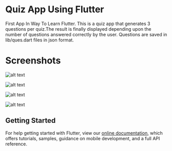# Quiz App Using Flutter

First App In Way To Learn Flutter.
This is a quiz app that generates 3 questions per quiz.The result is finally displayed depending upon the number of questions answered correctly by the user.
Questions are saved in lib/ques.dart files in json format.

# Screenshots
![alt text](https://github.com/shriyashwarghade/QUIZ-APP-FLUTTER/blob/master/screenshot/Screenshot_1589297271.png)

![alt text](https://github.com/shriyashwarghade/QUIZ-APP-FLUTTER/screenshot/Screenshot_1589297279.png?raw=true)

![alt text](https://github.com/shriyashwarghade/QUIZ-APP-FLUTTER/screenshot/Screenshot_1589297287.png?raw=true)

![alt text](https://github.com/shriyashwarghade/QUIZ-APP-FLUTTER/screenshot/Screenshot_1589297290.png?raw=true)


## Getting Started
For help getting started with Flutter, view our
[online documentation](https://flutter.dev/docs), which offers tutorials,
samples, guidance on mobile development, and a full API reference.
